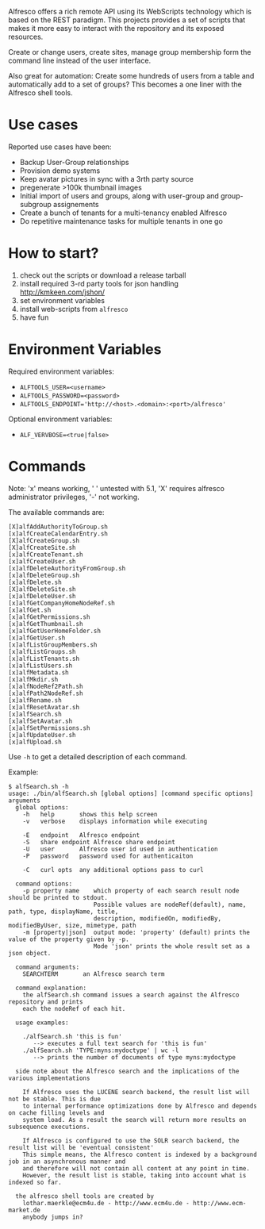 Alfresco offers a rich remote API using its WebScripts technology which is
based on the REST paradigm. This projects provides a set of scripts that makes
it more easy to interact with the repository and its exposed resources.

Create or change users, create sites, manage group membership form the command
line instead of the user interface.

Also great for automation: Create some hundreds of users from a table and
automatically add to a set of groups? This becomes a one liner with the
Alfresco shell tools.

# Use cases

Reported use cases have been:

* Backup User-Group relationships
* Provision demo systems
* Keep avatar pictures in sync with a 3rth party source
* pregenerate >100k thumbnail images
* Initial import of users and groups, along with user-group and group-subgroup assignements
* Create a bunch of tenants for a multi-tenancy enabled Alfresco
* Do repetitive maintenance tasks for multiple tenants in one go 

# How to start?

1. check out the scripts or download a release tarball
2. install required 3-rd party tools for json handling
   http://kmkeen.com/jshon/
3. set environment variables
4. install web-scripts from `alfresco`
5. have fun

# Environment Variables

Required environment variables:

* `ALFTOOLS_USER=<username>`
* `ALFTOOLS_PASSWORD=<password>`
* `ALFTOOLS_ENDPOINT='http://<host>.<domain>:<port>/alfresco'`

Optional environment variables:

* `ALF_VERVBOSE=<true|false>`

# Commands

Note: 'x' means working, ' ' untested with 5.1, 'X' requires
alfresco administrator privileges, '-' not working.


The available commands are:

```
[X]alfAddAuthorityToGroup.sh
[x]alfCreateCalendarEntry.sh
[X]alfCreateGroup.sh
[X]alfCreateSite.sh
[x]alfCreateTenant.sh
[x]alfCreateUser.sh
[x]alfDeleteAuthorityFromGroup.sh
[x]alfDeleteGroup.sh
[x]alfDelete.sh
[X]alfDeleteSite.sh
[x]alfDeleteUser.sh
[x]alfGetCompanyHomeNodeRef.sh
[x]alfGet.sh
[x]alfGetPermissions.sh
[x]alfGetThumbnail.sh
[x]alfGetUserHomeFolder.sh
[x]alfGetUser.sh
[x]alfListGroupMembers.sh
[x]alfListGroups.sh
[x]alfListTenants.sh
[x]alfListUsers.sh
[x]alfMetadata.sh
[x]alfMkdir.sh
[x]alfNodeRef2Path.sh
[x]alfPath2NodeRef.sh
[x]alfRename.sh
[x]alfResetAvatar.sh
[x]alfSearch.sh
[x]alfSetAvatar.sh
[x]alfSetPermissions.sh
[x]alfUpdateUser.sh
[x]alfUpload.sh
```

Use `-h` to get a detailed description of each command.

Example:

```shell
$ alfSearch.sh -h
usage: ./bin/alfSearch.sh [global options] [command specific options] arguments
  global options:
    -h   help       shows this help screen
    -v   verbose    displays information while executing

    -E   endpoint   Alfresco endpoint
    -S   share endpoint Alfresco share endpoint
    -U   user       Alfresco user id used in authentication
    -P   password   password used for authenticaiton

    -C   curl opts  any additional options pass to curl

  command options:
    -p property name    which property of each search result node should be printed to stdout.
                        Possible values are nodeRef(default), name, path, type, displayName, title,
                        description, modifiedOn, modifiedBy, modifiedByUser, size, mimetype, path
    -m [property|json]  output mode: 'property' (default) prints the value of the property given by -p.
                        Mode 'json' prints the whole result set as a json object.

  command arguments:
    SEARCHTERM       an Alfresco search term

  command explanation:
    the alfSearch.sh command issues a search against the Alfresco repository and prints
    each the nodeRef of each hit.

  usage examples:

    ./alfSearch.sh 'this is fun'
       --> executes a full text search for 'this is fun'
    ./alfSearch.sh 'TYPE:myns:mydoctype' | wc -l
       --> prints the number of documents of type myns:mydoctype

  side note about the Alfresco search and the implications of the various implementations

    If Alfresco uses the LUCENE search backend, the result list will not be stable. This is due
    to internal performance optimizations done by Alfresco and depends on cache filling levels and
    system load. As a result the search will return more results on subsequence executions.

    If Alfresco is configured to use the SOLR search backend, the result list will be 'eventual consistent'
    This simple means, the Alfresco content is indexed by a background job in an asynchronous manner and
    and therefore will not contain all content at any point in time.
    However, the result list is stable, taking into account what is indexed so far.

  the alfresco shell tools are created by
    lothar.maerkle@ecm4u.de - http://www.ecm4u.de - http://www.ecm-market.de
    anybody jumps in?
```
